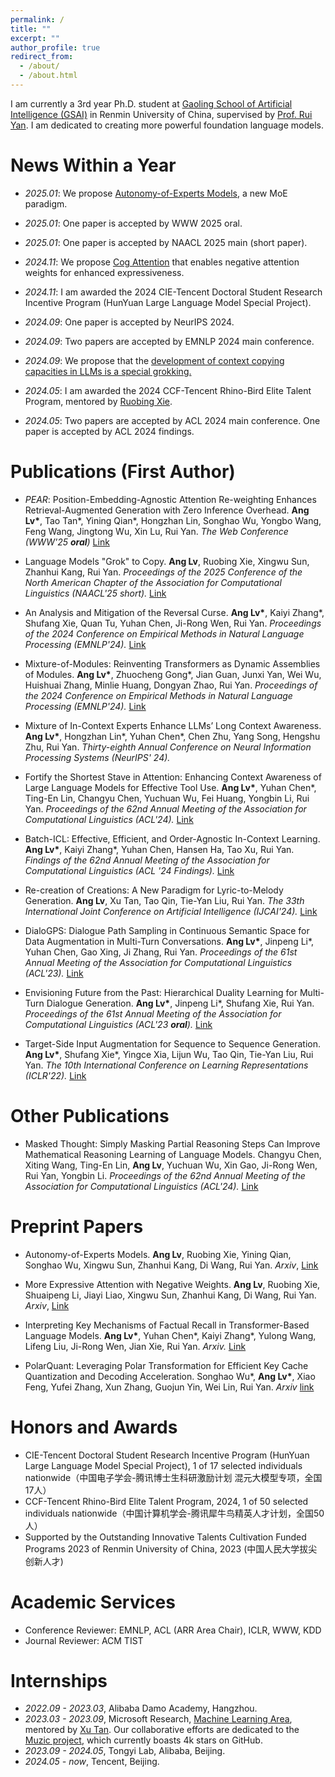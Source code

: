 ```yaml
---
permalink: /
title: ""
excerpt: ""
author_profile: true
redirect_from: 
  - /about/
  - /about.html
---
```


<span class='anchor' id='about-me'></span>

I am currently a 3rd year Ph.D. student at [Gaoling School of Artificial Intelligence (GSAI)](http://ai.ruc.edu.cn/english/index.htm) in Renmin University of China, supervised by [Prof. Rui Yan](https://scholar.google.com/citations?user=eLw6g-UAAAAJ&hl=en). I am dedicated to creating more powerful foundation language models.

# News Within a Year

- *2025.01*: We propose [Autonomy-of-Experts Models](https://arxiv.org/pdf/2501.13074), a new MoE paradigm.

- *2025.01*: One paper is accepted by WWW 2025 oral.

- *2025.01*: One paper is accepted by NAACL 2025 main (short paper).

- *2024.11*: We propose [Cog Attention](https://arxiv.org/pdf/2411.07176) that enables negative attention weights for enhanced expressiveness.

- *2024.11*: I am awarded the 2024 CIE-Tencent Doctoral Student Research Incentive Program (HunYuan Large Language Model Special Project).

- *2024.09*: One paper is accepted by NeurIPS 2024.

- *2024.09*: Two papers are accepted by EMNLP 2024 main conference.

- *2024.09*: We propose that the [development of context copying capacities in LLMs is a special grokking.](https://arxiv.org/pdf/2409.09281)

- *2024.05*: I am awarded the 2024 CCF-Tencent Rhino-Bird Elite Talent Program, mentored by [Ruobing Xie](https://ruobingxie.github.io/).

- *2024.05*: Two papers are accepted by ACL 2024 main conference. One paper is accepted by ACL 2024 findings.

# Publications (First Author)

- *PEAR*: Position-Embedding-Agnostic Attention Re-weighting Enhances Retrieval-Augmented Generation with Zero Inference Overhead. **Ang Lv\***, Tao Tan\*, Yining Qian\*, Hongzhan Lin, Songhao Wu, Yongbo Wang, Feng Wang, Jingtong Wu, Xin Lu, Rui Yan. *The Web Conference (WWW'25 **oral**)* [Link](https://arxiv.org/pdf/2409.19745)

- Language Models "Grok" to Copy. **Ang Lv**, Ruobing Xie, Xingwu Sun, Zhanhui Kang, Rui Yan. *Proceedings of the 2025 Conference of the North American Chapter of the Association for Computational Linguistics (NAACL'25 short).* [Link](https://arxiv.org/pdf/2409.09281)

- An Analysis and Mitigation of the Reversal Curse. **Ang Lv\***, Kaiyi Zhang\*, Shufang Xie, Quan Tu, Yuhan Chen, Ji-Rong Wen, Rui Yan. *Proceedings of the 2024 Conference on Empirical Methods in Natural Language Processing (EMNLP'24).* [Link](https://aclanthology.org/2024.emnlp-main.754/)

- Mixture-of-Modules: Reinventing Transformers as Dynamic Assemblies of Modules. **Ang Lv\***, Zhuocheng Gong\*, Jian Guan, Junxi Yan, Wei Wu, Huishuai Zhang, Minlie Huang, Dongyan Zhao, Rui Yan. *Proceedings of the 2024 Conference on Empirical Methods in Natural Language Processing (EMNLP'24).* [Link](https://aclanthology.org/2024.emnlp-main.1164/)

- Mixture of In-Context Experts Enhance LLMs’ Long Context Awareness. **Ang Lv\***, Hongzhan Lin\*, Yuhan Chen\*, Chen Zhu, Yang Song, Hengshu Zhu, Rui Yan. *Thirty-eighth Annual Conference on Neural Information Processing Systems (NeurIPS' 24).*

- Fortify the Shortest Stave in Attention: Enhancing Context Awareness of Large Language Models for Effective Tool Use. **Ang Lv\***, Yuhan Chen\*, Ting-En Lin, Changyu Chen, Yuchuan Wu, Fei Huang, Yongbin Li, Rui Yan. *Proceedings of the 62nd Annual Meeting of the Association for Computational Linguistics (ACL'24).* [Link](https://aclanthology.org/2024.acl-long.601/)

- Batch-ICL: Effective, Efficient, and Order-Agnostic In-Context Learning. **Ang Lv\***, Kaiyi Zhang\*, Yuhan Chen, Hansen Ha, Tao Xu, Rui Yan. *Findings of the 62nd Annual Meeting of the Association for Computational Linguistics (ACL '24 Findings).* [Link](https://aclanthology.org/2024.findings-acl.638/)

- Re-creation of Creations: A New Paradigm for Lyric-to-Melody Generation. **Ang Lv**, Xu Tan, Tao Qin, Tie-Yan Liu, Rui Yan. *The 33th International Joint Conference on Artificial Intelligence (IJCAI'24).* [Link](https://www.ijcai.org/proceedings/2024/0853) 

- DialoGPS: Dialogue Path Sampling in Continuous Semantic Space for Data Augmentation in Multi-Turn Conversations. **Ang Lv\***, Jinpeng Li\*, Yuhan Chen, Gao Xing, Ji Zhang, Rui Yan. *Proceedings of the 61st Annual Meeting of the Association for Computational Linguistics (ACL'23).* [Link](https://aclanthology.org/2023.acl-long.70/)

- Envisioning Future from the Past: Hierarchical Duality Learning for Multi-Turn Dialogue Generation. **Ang Lv\***, Jinpeng Li\*, Shufang Xie, Rui Yan. *Proceedings of the 61st Annual Meeting of the Association for Computational Linguistics (ACL'23 **oral**).* [Link](https://aclanthology.org/2023.acl-long.407/)

- Target-Side Input Augmentation for Sequence to Sequence Generation. **Ang Lv\***, Shufang Xie\*, Yingce Xia, Lijun Wu, Tao Qin, Tie-Yan Liu, Rui Yan. *The 10th International Conference on Learning Representations (ICLR'22).* [Link](https://openreview.net/forum?id=pz1euXohm4H)


# Other Publications

- Masked Thought: Simply Masking Partial Reasoning Steps Can Improve Mathematical Reasoning Learning of Language Models. Changyu Chen, Xiting Wang, Ting-En Lin, **Ang Lv**, Yuchuan Wu, Xin Gao, Ji-Rong Wen, Rui Yan, Yongbin Li. *Proceedings of the 62nd Annual Meeting of the Association for Computational Linguistics (ACL'24).* [Link](https://aclanthology.org/2024.acl-long.320/)

# Preprint Papers

- Autonomy-of-Experts Models. **Ang Lv**, Ruobing Xie, Yining Qian, Songhao Wu, Xingwu Sun, Zhanhui Kang, Di Wang, Rui Yan. *Arxiv*, [Link](https://arxiv.org/pdf/2501.13074)

- More Expressive Attention with Negative Weights. **Ang Lv**, Ruobing Xie, Shuaipeng Li, Jiayi Liao, Xingwu Sun, Zhanhui Kang, Di Wang, Rui Yan. *Arxiv*, [Link](https://arxiv.org/pdf/2411.07176)

- Interpreting Key Mechanisms of Factual Recall in Transformer-Based Language Models. **Ang Lv\***, Yuhan Chen\*, Kaiyi Zhang\*, Yulong Wang, Lifeng Liu, Ji-Rong Wen, Jian Xie, Rui Yan. *Arxiv.* [Link](https://arxiv.org/abs/2403.19521)

- PolarQuant: Leveraging Polar Transformation for Efficient Key Cache Quantization and Decoding Acceleration. Songhao Wu\*, **Ang Lv\***, Xiao Feng, Yufei Zhang, Xun Zhang, Guojun Yin, Wei Lin, Rui Yan. *Arxiv* [link](https://www.arxiv.org/pdf/2502.00527)

# Honors and Awards
- CIE-Tencent Doctoral Student Research Incentive Program (HunYuan Large Language Model Special Project), 1 of 17 selected individuals nationwide（中国电子学会-腾讯博士生科研激励计划 混元大模型专项，全国17人）
- CCF-Tencent Rhino-Bird Elite Talent Program, 2024, 1 of 50 selected individuals nationwide（中国计算机学会-腾讯犀牛鸟精英人才计划，全国50人）
- Supported by the Outstanding Innovative Talents Cultivation Funded Programs 2023 of Renmin University of
China, 2023 (中国人民大学拔尖创新人才)

# Academic Services
- Conference Reviewer: EMNLP, ACL (ARR Area Chair), ICLR, WWW, KDD
- Journal Reviewer: ACM TIST

# Internships
- *2022.09 - 2023.03*, Alibaba Damo Academy, Hangzhou.
- *2023.03 - 2023.09*, Microsoft Research, [Machine Learning Area](https://www.microsoft.com/en-us/research/group/machine-learning-research-group/), mentored by [Xu Tan](https://scholar.google.co.jp/citations?user=tob-U1oAAAAJ&hl=en). Our collaborative efforts are dedicated to the [Muzic project](https://github.com/microsoft/muzic), which currently boasts 4k stars on GitHub.
- *2023.09 - 2024.05*, Tongyi Lab, Alibaba, Beijing.
- *2024.05 - now*, Tencent, Beijing.
